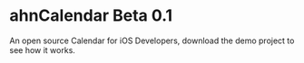 ahnCalendar Beta 0.1
===========

An open source Calendar for iOS Developers, download the demo project to see how it works. 

